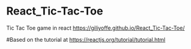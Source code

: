 # React_Tic-Tac-Toe
Tic Tac Toe game in react https://giliyoffe.github.io/React_Tic-Tac-Toe/

#Based on the tutorial at https://reactjs.org/tutorial/tutorial.html
